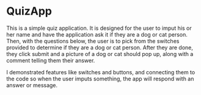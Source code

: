 # QuizApp
This is a simple quiz application.
It is designed for the user to imput his or her name and have the application ask it if they are a dog or cat person.  Then, with the questions below, the user is to pick from the switches provided to determine if they are a dog or cat person.  After they are done, they click submit and a picture of a dog or cat should pop up, along with a comment telling them their answer.

I demonstrated features like switches and buttons, and connecting them to the code so when the user imputs something, the app will respond with an answer or message.
